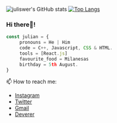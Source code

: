 ![juliswer's GitHub stats](https://github-readme-stats.vercel.app/api?username=juliswer&show_icons=true&theme=calm)
[![Top Langs](https://github-readme-stats.vercel.app/api/top-langs/?username=juliswer&layout=compact&theme=calm)](https://github.com/anuraghazra/github-readme-stats)

### Hi there👋!

```js
const julian = {
     pronouns = He | Him
     code = C++, Javascript, CSS & HTML.
     tools = [React.js]
     favourite_food = Milanesas
     birthday = 5th August.
}
```
 📫 How to reach me:
- [Instagram](instagram.com/juliswer)
- [Twitter](twitter.com/juliswer1)
- [Gmail](julianswer36@gmail.com)
- [Deverer](deverer.com/developer/julianswer)
